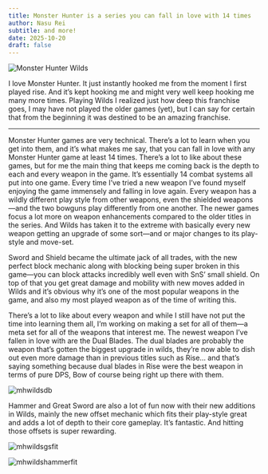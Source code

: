 ```yaml
---
title: Monster Hunter is a series you can fall in love with 14 times
author: Nasu Rei
subtitle: and more!
date: 2025-10-20
draft: false
---
```


![Monster Hunter Wilds](/images/mhwilds.jpeg)

I love Monster Hunter. It just instantly hooked me from the moment I first played rise. And it’s kept hooking me and might very well keep hooking me many more times. Playing Wilds I realized just how deep this franchise goes, I may have not played the older games (yet), but I can say for certain that from the beginning it was destined to be an amazing franchise. 

***

Monster Hunter games are very technical. There’s a lot to learn when you get into them, and it’s what makes me say, that you can fall in love with any Monster Hunter game at least 14 times. There’s a lot to like about these games, but for me the main thing that keeps me coming back is the depth to each and every weapon in the game. It’s essentially 14 combat systems all put into one game. Every time I’ve tried a new weapon I’ve found myself enjoying the game immensely and falling in love again. Every weapon has a wildly different play style from other weapons, even the shielded weapons—and the two bowguns play differently from one another. The newer games focus a lot more on weapon enhancements compared to the older titles in the series. And Wilds has taken it to the extreme with basically every new weapon getting an upgrade of some sort—and or major changes to its play-style and move-set.

Sword and Shield became the ultimate jack of all trades, with the new perfect block mechanic along with blocking being super broken in this game—you can block attacks incredibly well even with SnS’ small shield. On top of that you get great damage and mobility with new moves added in Wilds and it’s obvious why it’s one of the most popular weapons in the game, and also my most played weapon as of the time of writing this.

There’s a lot to like about every weapon and while I still have not put the time into learning them all, I’m working on making a set for all of them—a meta set for all of the weapons that interest me. The newest weapon I’ve fallen in love with are the Dual Blades. The dual blades are probably the weapon that’s gotten the biggest upgrade in wilds, they’re now able to dish out even more damage than in previous titles such as Rise… and that’s saying something because dual blades in Rise were the best weapon in terms of pure DPS, Bow of course being right up there with them.

![mhwildsdb](/images/mhwildsdb.jpeg)

Hammer and Great Sword are also a lot of fun now with their new additions in Wilds, mainly the new offset mechanic which fits their play-style great and adds a lot of depth to their core gameplay. It’s fantastic. And hitting those offsets is super rewarding.

![mhwildsgsfit](/images/mhwildsgsfit.jpeg)

![mhwildshammerfit](/images/mhwildshammerfit.jpeg)
